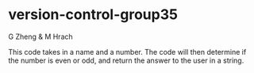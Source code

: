 # version-control-group35
G Zheng & M Hrach

This code takes in a name and a number.  The code will then determine if the number is even or odd, and return the answer to the user in a string.
